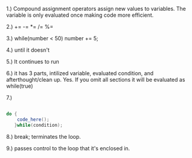 1.) Compound assignment operators assign new values to variables. The variable is only evaluated once making code more efficient.

2.) += -= *= /= %=

3.) while(number < 50) 
	number += 5;

4.) until it doesn't 

5.) It continues to run

6.) it has 3 parts, intilized variable, evaluated condition, and afterthought/clean up. Yes. If you omit all sections it will be evaluated as while(true)

7.) 
```C#

do {
	code_here();
   }while(condition);
```

8.) break; terminates the loop.

9.) passes control to the loop that it's enclosed in.

